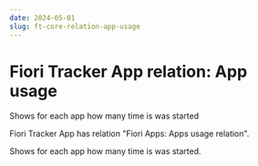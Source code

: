```yaml
---
date: 2024-05-01
slug: ft-core-relation-app-usage
---
```

# Fiori Tracker App relation: App usage

Shows for each app how many time is was started

<!-- more -->

Fiori Tracker App has relation "Fiori Apps: Apps usage relation".

Shows for each app how many time is was started.
